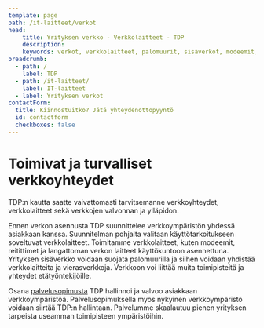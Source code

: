```yaml
---
template: page
path: /it-laitteet/verkot
head:
    title: Yrityksen verkko - Verkkolaitteet - TDP
    description: 
    keywords: verkot, verkkolaitteet, palomuurit, sisäverkot, modeemit, reitittimet, vierasverkot
breadcrumb:
  - path: /
    label: TDP
  - path: /it-laitteet/
    label: IT-laitteet
  - label: Yrityksen verkot
contactForm:
  title: Kiinnostuitko? Jätä yhteydenottopyyntö
  id: contactform
  checkboxes: false
---
```


# Toimivat ja turvalliset verkkoyhteydet

TDP:n kautta saatte vaivattomasti tarvitsemanne verkkoyhteydet, verkkolaitteet sekä verkkojen valvonnan ja ylläpidon. 

Ennen verkon asennusta TDP suunnittelee verkkoympäristön yhdessä asiakkaan kanssa. Suunnitelman pohjalta valitaan käyttötarkoitukseen soveltuvat verkkolaitteet. Toimitamme verkkolaitteet, kuten modeemit, reitittimet ja langattoman verkon laitteet käyttökuntoon asennettuna. Yrityksen sisäverkko voidaan suojata palomuurilla ja siihen voidaan yhdistää verkkolaitteita ja vierasverkkoja. Verkkoon voi liittää muita toimipisteitä ja yhteydet etätyöntekijöille.

Osana <a href="<%- linkTo('/it-palvelut/palvelusopimus') %>">palvelusopimusta</a> TDP hallinnoi ja valvoo asiakkaan verkkoympäristöä. Palvelusopimuksella myös nykyinen verkkoympäristö voidaan siirtää TDP:n hallintaan. Palvelumme skaalautuu pienen yrityksen tarpeista useamman toimipisteen ympäristöihin.